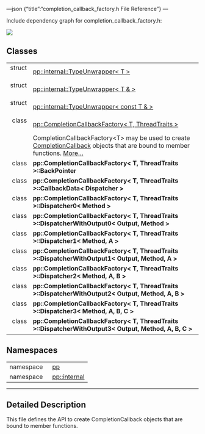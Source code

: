 —json {“title”:“completion\_callback\_factory.h File Reference”} —

Include dependency graph for completion\_callback\_factory.h:

![](/docs/native-client/pepper_beta/cpp/completion__callback__factory_8h__incl.png)

Classes
-------

<table><tbody><tr class="odd"><td style="text-align: right;">struct  </td><td><a href="/docs/native-client/pepper_beta/cpp/structpp_1_1internal_1_1_type_unwrapper/" class="el">pp::internal::TypeUnwrapper&lt; T &gt;</a></td></tr><tr class="even"><td style="text-align: right;">struct  </td><td><a href="/docs/native-client/pepper_beta/cpp/structpp_1_1internal_1_1_type_unwrapper_3_01_t_01_6_01_4/" class="el">pp::internal::TypeUnwrapper&lt; T &amp; &gt;</a></td></tr><tr class="odd"><td style="text-align: right;">struct  </td><td><a href="/docs/native-client/pepper_beta/cpp/structpp_1_1internal_1_1_type_unwrapper_3_01const_01_t_01_6_01_4/" class="el">pp::internal::TypeUnwrapper&lt; const T &amp; &gt;</a></td></tr><tr class="even"><td style="text-align: right;">class  </td><td><a href="/docs/native-client/pepper_beta/cpp/classpp_1_1_completion_callback_factory/" class="el">pp::CompletionCallbackFactory&lt; T, ThreadTraits &gt;</a></td></tr><tr class="odd"><td style="text-align: right;"> </td><td>CompletionCallbackFactory&lt;T&gt; may be used to create <a href="/docs/native-client/pepper_beta/cpp/classpp_1_1_completion_callback/" class="el" title="This API enables you to implement and receive callbacks when Pepper operations complete asynchronousl...">CompletionCallback</a> objects that are bound to member functions. <a href="/docs/native-client/pepper_beta/cpp/classpp_1_1_completion_callback_factory#details">More…</a><br />
</td></tr><tr class="even"><td style="text-align: right;">class  </td><td><strong>pp::CompletionCallbackFactory&lt; T, ThreadTraits &gt;::BackPointer</strong></td></tr><tr class="odd"><td style="text-align: right;">class  </td><td><strong>pp::CompletionCallbackFactory&lt; T, ThreadTraits &gt;::CallbackData&lt; Dispatcher &gt;</strong></td></tr><tr class="even"><td style="text-align: right;">class  </td><td><strong>pp::CompletionCallbackFactory&lt; T, ThreadTraits &gt;::Dispatcher0&lt; Method &gt;</strong></td></tr><tr class="odd"><td style="text-align: right;">class  </td><td><strong>pp::CompletionCallbackFactory&lt; T, ThreadTraits &gt;::DispatcherWithOutput0&lt; Output, Method &gt;</strong></td></tr><tr class="even"><td style="text-align: right;">class  </td><td><strong>pp::CompletionCallbackFactory&lt; T, ThreadTraits &gt;::Dispatcher1&lt; Method, A &gt;</strong></td></tr><tr class="odd"><td style="text-align: right;">class  </td><td><strong>pp::CompletionCallbackFactory&lt; T, ThreadTraits &gt;::DispatcherWithOutput1&lt; Output, Method, A &gt;</strong></td></tr><tr class="even"><td style="text-align: right;">class  </td><td><strong>pp::CompletionCallbackFactory&lt; T, ThreadTraits &gt;::Dispatcher2&lt; Method, A, B &gt;</strong></td></tr><tr class="odd"><td style="text-align: right;">class  </td><td><strong>pp::CompletionCallbackFactory&lt; T, ThreadTraits &gt;::DispatcherWithOutput2&lt; Output, Method, A, B &gt;</strong></td></tr><tr class="even"><td style="text-align: right;">class  </td><td><strong>pp::CompletionCallbackFactory&lt; T, ThreadTraits &gt;::Dispatcher3&lt; Method, A, B, C &gt;</strong></td></tr><tr class="odd"><td style="text-align: right;">class  </td><td><strong>pp::CompletionCallbackFactory&lt; T, ThreadTraits &gt;::DispatcherWithOutput3&lt; Output, Method, A, B, C &gt;</strong></td></tr></tbody></table>

Namespaces
----------

<table><tbody><tr class="odd"><td style="text-align: right;">namespace  </td><td><a href="/docs/native-client/pepper_beta/cpp/namespacepp/" class="el">pp</a></td></tr><tr class="even"><td style="text-align: right;">namespace  </td><td><a href="/docs/native-client/pepper_beta/cpp/namespacepp_1_1internal/" class="el">pp::internal</a></td></tr></tbody></table>

------------------------------------------------------------------------

<span id="details" class="anchor" style="margin: 0;"></span>

Detailed Description
--------------------

This file defines the API to create CompletionCallback objects that are bound to member functions.
